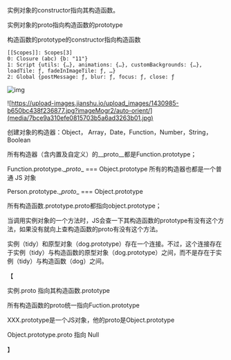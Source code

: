 实例对象的constructor指向其构造函数。

实例对象的proto指向构造函数的prototype

构造函数的prototype的constructor指向构造函数



```
[[Scopes]]: Scopes[3]
0: Closure (abc) {b: "11"}
1: Script {utils: {…}, animations: {…}, customBackgrounds: {…}, loadTile: ƒ, fadeInImageTile: ƒ, …}
2: Global {postMessage: ƒ, blur: ƒ, focus: ƒ, close: ƒ
```



![img](https://user-gold-cdn.xitu.io/2019/2/14/168e9d9b940c4c6f?imageView2/0/w/1280/h/960/format/webp/ignore-error/1) 



![https://upload-images.jianshu.io/upload_images/1430985-b650bc438f236877.jpg?imageMogr2/auto-orient/](media/7bce9a310efe0815703b5a6ad3263b01.jpg)



创建对象的构造器：Object， Array，Date，Function，Number，String，Boolean

所有构造器（含内置及自定义）的__proto__都是Function.prototype；



Function.prototype.__proto_\_ === Object.prototype 所有的构造器也都是一个普通 JS
对象

Person.prototype.__proto_\_ === Object.prototype

所有构造函数.prototype.proto都指向object.prototype；



当调用实例对象的一个方法时，JS会查一下其构造函数的prototype有没有这个方法，如果没有就向上查构造函数的proto有没有这个方法。

实例（tidy）和原型对象（dog.prototype）存在一个连接。不过，这个连接存在于实例（tidy）与构造函数的原型对象（dog.prototype）之间，而不是存在于实例（tidy）与构造函数（dog）之间。



【

实例­.proto 指向其构造函数.prototype

所有构造函数的proto统一指向Fuction.prototype

XXX.prototype是一个JS对象，他的proto是Object.prototype

Object.prototype.proto 指向 Null

】
